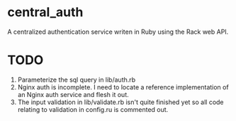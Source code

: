 # central_auth
A centralized authentication service writen in Ruby using the Rack web API.

# TODO
1. Parameterize the sql query in lib/auth.rb
2. Nginx auth is incomplete. I need to locate a reference implementation of an Nginx auth service and flesh it out.
3. The input validation in lib/validate.rb isn't quite finished yet so all code relating to validation in config.ru is commented out.

